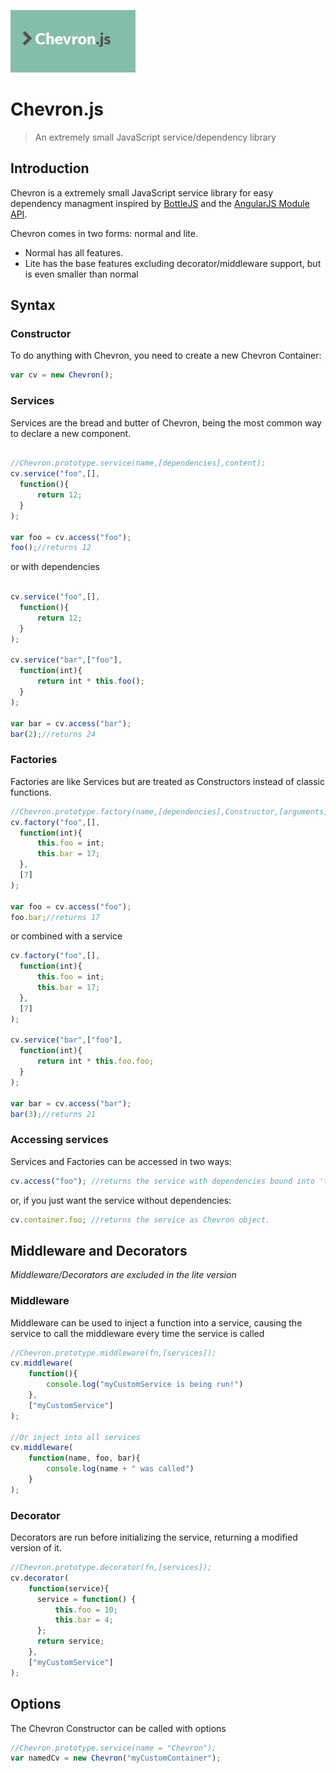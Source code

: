 ![ChevronJS](/chevron-logo.png)

# Chevron.js

> An extremely small JavaScript service/dependency library

## Introduction

Chevron is a extremely small JavaScript service library for easy dependency managment inspired by [BottleJS](https://github.com/young-steveo/bottlejs) and the [AngularJS Module API](https://docs.angularjs.org/api/ng/type/angular.Module).

Chevron comes in two forms: normal and lite.

- Normal has all features.
- Lite has the base features excluding decorator/middleware support, but is even smaller than normal

## Syntax

### Constructor

To do anything with Chevron, you need to create a new Chevron Container:

```javascript
var cv = new Chevron();
```

### Services

Services are the bread and butter of Chevron, being the most common way to declare a new component.

```javascript

//Chevron.prototype.service(name,[dependencies],content);
cv.service("foo",[],
  function(){
      return 12;
  }
);

var foo = cv.access("foo");
foo();//returns 12
```

or with dependencies

```javascript

cv.service("foo",[],
  function(){
      return 12;
  }
);

cv.service("bar",["foo"],
  function(int){
      return int * this.foo();
  }
);

var bar = cv.access("bar");
bar(2);//returns 24
```

### Factories

Factories are like Services but are treated as Constructors instead of classic functions.

```javascript
//Chevron.prototype.factory(name,[dependencies],Constructor,[arguments]);
cv.factory("foo",[],
  function(int){
      this.foo = int;
      this.bar = 17;
  },
  [7]
);

var foo = cv.access("foo");
foo.bar;//returns 17
```

or combined with a service

```javascript
cv.factory("foo",[],
  function(int){
      this.foo = int;
      this.bar = 17;
  },
  [7]
);

cv.service("bar",["foo"],
  function(int){
      return int * this.foo.foo;
  }
);

var bar = cv.access("bar");
bar(3);//returns 21
```

### Accessing services

Services and Factories can be accessed in two ways:

```javascript
cv.access("foo"); //returns the service with dependencies bound into 'this'.
```

or, if you just want the service without dependencies:

```javascript
cv.container.foo; //returns the service as Chevron object.
```

## Middleware and Decorators

_Middleware/Decorators are excluded in the lite version_

### Middleware

Middleware can be used to inject a function into a service, causing the service to call the middleware every time the service is called

```javascript
//Chevron.prototype.middleware(fn,[services]);
cv.middleware(
    function(){
        console.log("myCustomService is being run!")
    },
    ["myCustomService"]
);

//Or inject into all services
cv.middleware(
    function(name, foo, bar){
        console.log(name + " was called")
    }
);
```

### Decorator

Decorators are run before initializing the service, returning a modified version of it.

```javascript
//Chevron.prototype.decorator(fn,[services]);
cv.decorator(
    function(service){
      service = function() {
          this.foo = 10;
          this.bar = 4;
      };
      return service;
    },
    ["myCustomService"]
);
```

## Options

The Chevron Constructor can be called with options

```javascript
//Chevron.prototype.service(name = "Chevron");
var namedCv = new Chevron("myCustomContainer");
```
